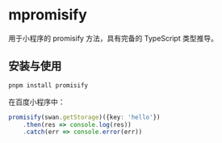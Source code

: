 # mpromisify

用于小程序的 promisify 方法，具有完备的 TypeScript 类型推导。

## 安装与使用

```bash
pnpm install promisify
```

在百度小程序中：

```typescript
promisify(swan.getStorage)({key: 'hello'})
    .then(res => console.log(res))
    .catch(err => console.error(err))
```
